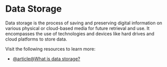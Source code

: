 # Data Storage

Data storage is the process of saving and preserving digital information on various physical or cloud-based media for future retrieval and use. It encompasses the use of technologies and devices like hard drives and cloud platforms to store data. 

Visit the following resources to learn more:

- [@article@What is data storage?](https://www.ibm.com/think/topics/data-storage)